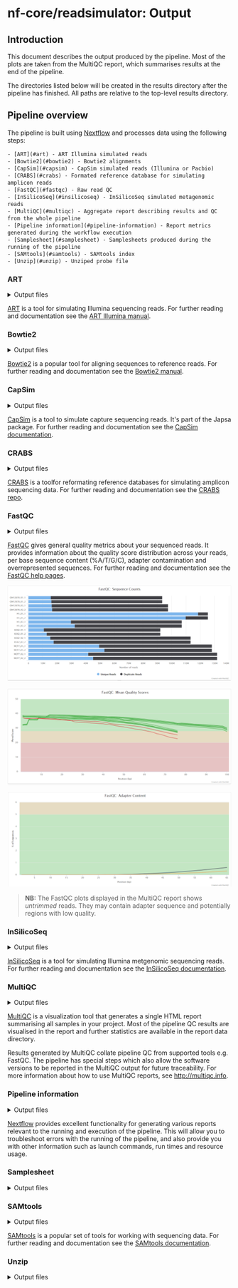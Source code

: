 # nf-core/readsimulator: Output

## Introduction

This document describes the output produced by the pipeline. Most of the plots are taken from the MultiQC report, which summarises results at the end of the pipeline.

The directories listed below will be created in the results directory after the pipeline has finished. All paths are relative to the top-level results directory.

## Pipeline overview

The pipeline is built using [Nextflow](https://www.nextflow.io/) and processes data using the following steps:

    - [ART](#art) - ART Illumina simulated reads
    - [Bowtie2](#bowtie2) - Bowtie2 alignments
    - [CapSim](#capsim) - CapSim simulated reads (Illumina or Pacbio)
    - [CRABS](#crabs) - Formated reference database for simulating amplicon reads
    - [FastQC](#fastqc) - Raw read QC
    - [InSilicoSeq](#insilicoseq) - InSilicoSeq simulated metagenomic reads
    - [MultiQC](#multiqc) - Aggregate report describing results and QC from the whole pipeline
    - [Pipeline information](#pipeline-information) - Report metrics generated during the workflow execution
    - [Samplesheet](#samplesheet) - Samplesheets produced during the running of the pipeline
    - [SAMtools](#samtools) - SAMtools index
    - [Unzip](#unzip) - Unziped probe file

### ART

<details markdown="1">
<summary>Output files</summary>

- `art_illumina/`
  - `*1.fq.gz`: Read 1 files simulating Illumina reads. The prefix will be the sample name found in the samplesheet.
  - `*2.fq.gz`: Read 2 files simulating Illumina reads. The prefix will be the sample name found in the samplesheet.

</details>

[ART](https://www.niehs.nih.gov/research/resources/software/biostatistics/art/index.cfm) is a tool for simulating Illumina sequencing reads. For further reading and documentation see the [ART Illumina manual](https://manpages.debian.org/testing/art-nextgen-simulation-tools/art_illumina.1.en.html).

### Bowtie2

<details markdown="1">
<summary>Output files</summary>

- `bowtie2/`
  - `bowtie2/`
    - `*.bt2`: Bowtie2 index files.
  - `*.bam`: BAM file produced from aligning with Bowtie2.
  - `*.bowtie2.log`: Log file containing alignment information.

</details>

[Bowtie2](https://www.nature.com/articles/nmeth.1923) is a popular tool for aligning sequences to reference reads. For further reading and documentation see the [Bowtie2 manual](https://bowtie-bio.sourceforge.net/bowtie2/manual.shtml).

### CapSim

<details markdown="1">
<summary>Output files</summary>

- `capsim_illumina/`
  - `*_1.fastq.gz`: Read 1 files simulating Illumina reads. The prefix will be the sample name found in the samplesheet.
  - `*_2.fastq.gz`: Read 2 files simulating Illumina reads. The prefix will be the sample name found in the samplesheet.
- `capsim_pacbio/`
  - `*_1.fastq.gz`: Read 1 files simulating Pacbio reads. The prefix will be the sample name found in the samplesheet.
  - `*_1.fastq.gz`: Read 2 files simulating Pacbio reads. The prefix will be the sample name found in the samplesheet.


</details>

[CapSim](https://academic.oup.com/bioinformatics/article/34/5/873/4575140) is a tool to simulate capture sequencing reads. It's part of the Japsa package. For further reading and documentation see the [CapSim documentation](https://japsa.readthedocs.io/en/latest/tools/jsa.sim.capsim.html).

### CRABS

<details markdown="1">
<summary>Output files</summary>

- `crabs_dbdownload/`
  - `*.fasta`: Reference fasta file.
- `crabs_dbimport/`
  - `*.fa`: Reference fasta file.
- `crabs_insilicopcr/`
  - `*.fa`: Reference fasta file for simulating amplicon data.

</details>

[CRABS](https://onlinelibrary.wiley.com/doi/10.1111/1755-0998.13741) is a toolfor reformating reference databases for simulating amplicon sequencing data. For further reading and documentation see the [CRABS repo](https://github.com/gjeunen/reference_database_creator).

### FastQC

<details markdown="1">
<summary>Output files</summary>

- `fastqc/`
  - `*_fastqc.html`: FastQC report containing quality metrics.
  - `*_fastqc.zip`: Zip archive containing the FastQC report, tab-delimited data file and plot images.

</details>

[FastQC](http://www.bioinformatics.babraham.ac.uk/projects/fastqc/) gives general quality metrics about your sequenced reads. It provides information about the quality score distribution across your reads, per base sequence content (%A/T/G/C), adapter contamination and overrepresented sequences. For further reading and documentation see the [FastQC help pages](http://www.bioinformatics.babraham.ac.uk/projects/fastqc/Help/).

![MultiQC - FastQC sequence counts plot](images/mqc_fastqc_counts.png)

![MultiQC - FastQC mean quality scores plot](images/mqc_fastqc_quality.png)

![MultiQC - FastQC adapter content plot](images/mqc_fastqc_adapter.png)

> **NB:** The FastQC plots displayed in the MultiQC report shows _untrimmed_ reads. They may contain adapter sequence and potentially regions with low quality.

### InSilicoSeq

<details markdown="1">
<summary>Output files</summary>

- `insilicoseq/`
  - `*R1.fastq.gz`: Read 1 files simulating Illumina metagenomic reads. The prefix will be the sample name found in the samplesheet.
  - `*R2.fastq.gz`: Read 2 files simulating Illumina metagenomic reads. The prefix will be the sample name found in the samplesheet.

</details>

[InSilicoSeq](https://academic.oup.com/bioinformatics/article/35/3/521/5055123) is a tool for simulating Illumina metgenomic sequencing reads. For further reading and documentation see the [InSilicoSeq documentation](https://insilicoseq.readthedocs.io/en/latest/).

### MultiQC

<details markdown="1">
<summary>Output files</summary>

- `multiqc/`
  - `multiqc_report.html`: a standalone HTML file that can be viewed in your web browser.
  - `multiqc_data/`: directory containing parsed statistics from the different tools used in the pipeline.
  - `multiqc_plots/`: directory containing static images from the report in various formats.

</details>

[MultiQC](http://multiqc.info) is a visualization tool that generates a single HTML report summarising all samples in your project. Most of the pipeline QC results are visualised in the report and further statistics are available in the report data directory.

Results generated by MultiQC collate pipeline QC from supported tools e.g. FastQC. The pipeline has special steps which also allow the software versions to be reported in the MultiQC output for future traceability. For more information about how to use MultiQC reports, see <http://multiqc.info>.

### Pipeline information

<details markdown="1">
<summary>Output files</summary>

- `pipeline_info/`
  - Reports generated by Nextflow: `execution_report.html`, `execution_timeline.html`, `execution_trace.txt` and `pipeline_dag.dot`/`pipeline_dag.svg`.
  - Reports generated by the pipeline: `pipeline_report.html`, `pipeline_report.txt` and `software_versions.yml`. The `pipeline_report*` files will only be present if the `--email` / `--email_on_fail` parameter's are used when running the pipeline.
  - Reformatted samplesheet files used as input to the pipeline: `samplesheet.valid.csv`.

</details>

[Nextflow](https://www.nextflow.io/docs/latest/tracing.html) provides excellent functionality for generating various reports relevant to the running and execution of the pipeline. This will allow you to troubleshoot errors with the running of the pipeline, and also provide you with other information such as launch commands, run times and resource usage.

### Samplesheet

<details markdown="1">
<summary>Output files</summary>

- `samplesheet/`
  - `*.csv`: Samplesheets with all samples.
- `samplesheet_individual_samples/`
  - `*.csv`: Samplesheets for each individual sample.

</details>

### SAMtools

<details markdown="1">
<summary>Output files</summary>

- `samtools/`
  - `*.bai`: Index file produced with SAMtools.

</details>

[SAMtools](https://academic.oup.com/gigascience/article/10/2/giab008/6137722?login=false) is a popular set of tools for working with sequencing data. For further reading and documentation see the [SAMtools documentation](http://www.htslib.org/doc/).

### Unzip

<details markdown="1">
<summary>Output files</summary>

- `probes/`
  - `unziped/`
    - `*.fasta`: Probe file downloaded if custom probe hasn't been provided with `--probe_fasta` parameter.

</details>

